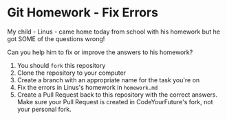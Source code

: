 # Git Homework - Fix Errors

My child - Linus - came home today from school with his homework but he got SOME of the questions wrong!

Can you help him to fix or improve the answers to his homework?






1. You should `fork` this repository
2. Clone the repository to your computer
3. Create a branch with an appropriate name for the task you're on
3. Fix the errors in Linus's homework in `homework.md`
4. Create a Pull Request back to this repository with the correct answers. Make sure your Pull Request is created in CodeYourFuture's fork, not your personal fork.
